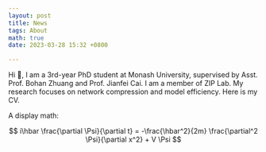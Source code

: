 ```yaml
---
layout: post
title: News
tags: About
math: true
date: 2023-03-28 15:32 +0800

---
```


Hi 👋, I am a 3rd-year PhD student at Monash University, supervised by Asst. Prof. Bohan Zhuang and Prof. Jianfei Cai. I am a member of ZIP Lab. My research focuses on network compression and model efficiency. Here is my CV.


A display math:

$$
i\hbar \frac{\partial \Psi}{\partial t} = -\frac{\hbar^2}{2m}
\frac{\partial^2 \Psi}{\partial x^2} + V \Psi
$$

